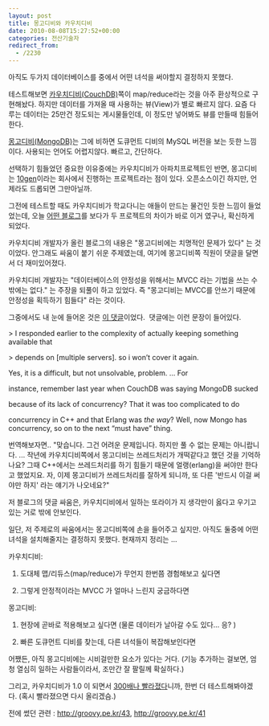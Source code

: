 ```yaml
---
layout: post
title: 몽고디비와 카우치디비
date: 2010-08-08T15:27:52+00:00
categories: 전산기술자
redirect_from:
  - /2230
---
```


아직도 두가지 데이터베이스를 중에서 어떤 녀석을 써야할지 결정하지 못했다.

테스트해보면 <a title="[http://couchdb.apache.org/]로 이동합니다." href="http://couchdb.apache.org/" target="_blank">카우치디비(CouchDB)</a>쪽이 map/reduce라는 것을 아주 환상적으로 구현해놨다. 하지만 데이터를 가져올 때 사용하는 뷰(View)가 별로 빠르지 않다. 요즘 다루는 데이터는 25만건 정도되는 게시물들인데, 이 정도만 넣어봐도 뷰를 만들때 힘들어한다.

<a title="[http://www.mongodb.org/]로 이동합니다." href="http://www.mongodb.org/" target="_blank">몽고디비(MongoDB)</a>는 그에 비하면 도큐먼트 디비의 MySQL 버전을 보는 듯한 느낌이다. 사용되는 언어도 어렵지않다. 빠르고, 간단하다.

선택하기 힘들었던 중요한 이유중에는 카우치디비가 아파치프로젝트인 반면, 몽고디비는 <a title="[http://www.10gen.com/]로 이동합니다." href="http://www.10gen.com/" target="_blank">10gen</a>이라는 회사에서 진행하는 프로젝트라는 점이 있다. 오픈소스이긴 하지만, 언제라도 드롭되면 그만아닐까.

그전에 테스트할 때도 카우치디비가 학교다니는 애들이 만드는 물건인 듯한 느낌이 들었었는데, 오늘 <a title="[http://redbeard0531.s3.amazonaws.com/mikeals_blog_backup/MongoDB+Performance+&amp;+Durability.html]로 이동합니다." href="http://redbeard0531.s3.amazonaws.com/mikeals_blog_backup/MongoDB+Performance+&amp;+Durability.html" target="_blank">어떤 블로그</a>를 보다가 두 프로젝트의 차이가 바로 이거 였구나, 확신하게 되었다.

카우치디비 개발자가 올린 블로그의 내용은 "몽고디비에는 치명적인 문제가 있다" 는 것이었다. 안그래도 싸움이 붙기 쉬운 주제였는데, 여기에 몽고디비쪽 직원이 댓글을 달면서 더 재미있어졌다.

카우치디비 개발자는 "데이터베이스의 안정성을 위해서는 MVCC 라는 기법을 쓰는 수밖에는 없다." 는 주장을 되풀이 하고 있었다. 즉 "몽고디비는 MVCC를 안쓰기 때문에 안정성을 획득하기 힘들다" 라는 것이다.

그중에서도 내 눈에 들어온 것은 <a title="[http://redbeard0531.s3.amazonaws.com/mikeals_blog_backup/MongoDB+Performance+&amp;+Durability.html#comment-1750]로 이동합니다." href="http://redbeard0531.s3.amazonaws.com/mikeals_blog_backup/MongoDB+Performance+&amp;+Durability.html#comment-1750" target="_blank">이 댓글</a>이었다.  댓글에는 이런 문장이 들어있다.

&gt; I responded earlier to the complexity of actually keeping something available that

&gt; depends on [multiple servers]. so i won’t cover it again.

Yes, it is a difficult, but not unsolvable, problem. ... For

instance, remember last year when CouchDB was saying MongoDB sucked

because of its lack of concurrency? That it was too complicated to do

concurrency in C++ and that Erlang was <i>the way</i>? Well, now Mongo has concurrency, so on to the next “must have” thing.

번역해보자면.. "맞습니다. 그건 어려운 문제입니다. 하지만 풀 수 없는 문제는 아니랍니다. ... 작년에 카우치디비쪽에서 몽고디비는 쓰레드처리가 개떡같다고 했던 것을 기억하나요? 그때 C++에서는 쓰레드처리를 하기 힘들기 때문에 얼랭(erlang)을 써야만 한다고 했었지요. 자, 이제 몽고디비가 쓰레드처리를 잘하게 되니까, 또 다른 '반드시 이걸 써야만 하지' 라는 얘기가 나오네요?"

저 블로그의 댓글 싸움은, 카우치디비에서 일하는 또라이가 지 생각만이 옳다고 우기고 있는 거로 밖에 안보인다.

일단, 저 주제로의 싸움에서는 몽고디비쪽에 손을 들어주고 싶지만. 아직도 둘중에 어떤 녀석을 설치해줄지는 결정하지 못했다. 현재까지 정리는 ...

카우치디비:

1. 도대체 맵/리듀스(map/reduce)가 무언지 한번쯤 경험해보고 싶다면

2. 그렇게 안정적이라는 MVCC 가 얼마나 느린지 궁금하다면

몽고디비:

1. 현장에 곧바로 적용해보고 싶다면 (물론 데이터가 날아갈 수도 있다... 응? )

2. 빠른 도큐먼트 디비를 찾는데, 다른 녀석들이 복잡해보인다면

 

어쨌든, 아직 몽고디비에는 시비걸만한 요소가 있다는 거다. (기능 추가하는 걸보면, 엄청 열심히 일하는 사람들이라서, 조만간 잘 팔릴께 확실하다.)

그리고, 카우치디비가 1.0 이 되면서 <a title="[http://www.nytimes.com/external/idg/2010/07/14/14idg-couchdb-nosql-database-ready-for-production-use-58614.html]로 이동합니다." href="http://www.nytimes.com/external/idg/2010/07/14/14idg-couchdb-nosql-database-ready-for-production-use-58614.html" target="_blank">300배나 빨라졌다</a>니까, 한번 더 테스트해봐야겠다. (혹시 빨라졌으면 다시 올리겠슴.)

전에 썼던 관련 : <a title="[http://groovy.pe.kr/43]로 이동합니다." href="http://groovy.pe.kr/43" target="_blank">http://groovy.pe.kr/43</a>, <a title="[http://groovy.pe.kr/41]로 이동합니다." href="http://groovy.pe.kr/41" target="_blank">http://groovy.pe.kr/41</a>

